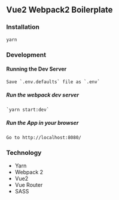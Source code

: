 ## Vue2 Webpack2 Boilerplate

### Installation
```
yarn
```
### Development

#### Running the Dev Server

```
Save `.env.defaults` file as `.env`
```

##### Run the webpack dev server
```
`yarn start:dev`
```
##### Run the App in your browser
```
Go to http://localhost:8080/
```

### Technology

- Yarn
- Webpack 2
- Vue2
- Vue Router
- SASS
